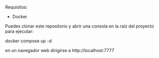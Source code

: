 Requisitos:

- Docker

Puedes clonar este repositorio y abrir una consola en la raíz del proyecto para ejecutar:

docker compose up -d

en un navegador web dirigirse a http://localhost:7777